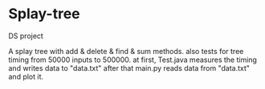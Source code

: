 # Splay-tree
DS project

A splay tree with add & delete & find & sum methods.
also tests for tree timing from 50000 inputs to 500000.
at first, Test.java measures the timing and writes data to "data.txt" 
after that main.py reads data from "data.txt" and plot it.
